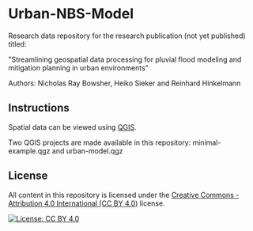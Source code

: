 # Urban-NBS-Model

Research data repository for the research publication (not yet published) titled:

"Streamlining geospatial data processing for pluvial flood modeling
and mitigation planning in urban environments"

Authors: Nicholas Ray Bowsher, Heiko Sieker and Reinhard Hinkelmann

## Instructions

Spatial data can be viewed using [QGIS](https://qgis.org/).

Two QGIS projects are made available in this repository: minimal-example.qgz and urban-model.qgz

## License

All content in this repository is licensed under the [Creative Commons - Attribution 4.0 International (CC BY 4.0)](http://creativecommons.org/licenses/by/4.0/) license.

[![License: CC BY 4.0](https://img.shields.io/badge/License-CC%20BY%204.0-lightgrey.svg)](https://creativecommons.org/licenses/by/4.0/)
